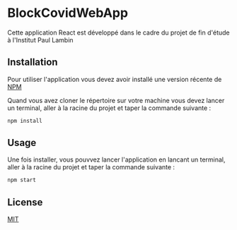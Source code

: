 # BlockCovidWebApp

Cette application React est développé dans le cadre du projet de fin d'étude à l'Institut Paul Lambin

## Installation

Pour utiliser l'application vous devez avoir installé une version récente de [NPM](https://www.npmjs.com/)

Quand vous avez cloner le répertoire sur votre machine vous devez lancer un terminal, aller à la racine du projet et taper la commande suivante :

```bash
npm install
```

## Usage

Une fois installer, vous pouvvez lancer l'application en lancant un terminal, aller à la racine du projet et taper la commande suivante :

```bash
npm start
```


## License
[MIT](https://choosealicense.com/licenses/mit/)
